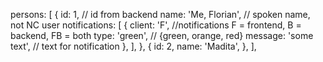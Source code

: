 persons: [
	{
		id: 1, // id from backend
		name: 'Me, Florian', // spoken name, not NC user
		notifications: [
			{
				client: 'F', //notifications F = frontend, B = backend, FB = both
				type: 'green', // {green, orange, red}
				message: 'some text', // text for notification
			},
		],
	},
	{
		id: 2,
		name: 'Madita',
	},
],